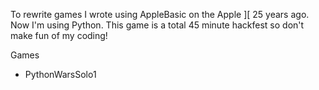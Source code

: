 To rewrite games I wrote using AppleBasic on the Apple ][ 25 years ago.  Now I'm using Python.  This game is a total 45 minute hackfest so don't make fun of my coding!

Games

  * PythonWarsSolo1